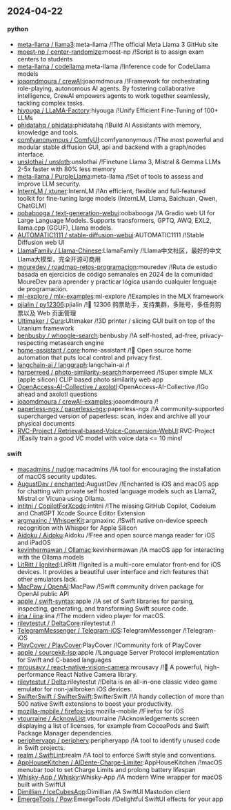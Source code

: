 ## 2024-04-22

#### python
* [meta-llama / llama3](https://github.com/meta-llama/llama3):meta-llama /!The official Meta Llama 3 GitHub site
* [moest-np / center-randomize](https://github.com/moest-np/center-randomize):moest-np /!Script is to assign exam centers to students
* [meta-llama / codellama](https://github.com/meta-llama/codellama):meta-llama /!Inference code for CodeLlama models
* [joaomdmoura / crewAI](https://github.com/joaomdmoura/crewAI):joaomdmoura /!Framework for orchestrating role-playing, autonomous AI agents. By fostering collaborative intelligence, CrewAI empowers agents to work together seamlessly, tackling complex tasks.
* [hiyouga / LLaMA-Factory](https://github.com/hiyouga/LLaMA-Factory):hiyouga /!Unify Efficient Fine-Tuning of 100+ LLMs
* [phidatahq / phidata](https://github.com/phidatahq/phidata):phidatahq /!Build AI Assistants with memory, knowledge and tools.
* [comfyanonymous / ComfyUI](https://github.com/comfyanonymous/ComfyUI):comfyanonymous /!The most powerful and modular stable diffusion GUI, api and backend with a graph/nodes interface.
* [unslothai / unsloth](https://github.com/unslothai/unsloth):unslothai /!Finetune Llama 3, Mistral & Gemma LLMs 2-5x faster with 80% less memory
* [meta-llama / PurpleLlama](https://github.com/meta-llama/PurpleLlama):meta-llama /!Set of tools to assess and improve LLM security.
* [InternLM / xtuner](https://github.com/InternLM/xtuner):InternLM /!An efficient, flexible and full-featured toolkit for fine-tuning large models (InternLM, Llama, Baichuan, Qwen, ChatGLM)
* [oobabooga / text-generation-webui](https://github.com/oobabooga/text-generation-webui):oobabooga /!A Gradio web UI for Large Language Models. Supports transformers, GPTQ, AWQ, EXL2, llama.cpp (GGUF), Llama models.
* [AUTOMATIC1111 / stable-diffusion-webui](https://github.com/AUTOMATIC1111/stable-diffusion-webui):AUTOMATIC1111 /!Stable Diffusion web UI
* [LlamaFamily / Llama-Chinese](https://github.com/LlamaFamily/Llama-Chinese):LlamaFamily /!Llama中文社区，最好的中文Llama大模型，完全开源可商用
* [mouredev / roadmap-retos-programacion](https://github.com/mouredev/roadmap-retos-programacion):mouredev /!Ruta de estudio basada en ejercicios de código semanales en 2024 de la comunidad MoureDev para aprender y practicar lógica usando cualquier lenguaje de programación.
* [ml-explore / mlx-examples](https://github.com/ml-explore/mlx-examples):ml-explore /!Examples in the MLX framework
* [pjialin / py12306](https://github.com/pjialin/py12306):pjialin /!🚂 12306 购票助手，支持集群，多账号，多任务购票以及 Web 页面管理
* [Ultimaker / Cura](https://github.com/Ultimaker/Cura):Ultimaker /!3D printer / slicing GUI built on top of the Uranium framework
* [benbusby / whoogle-search](https://github.com/benbusby/whoogle-search):benbusby /!A self-hosted, ad-free, privacy-respecting metasearch engine
* [home-assistant / core](https://github.com/home-assistant/core):home-assistant /!🏡 Open source home automation that puts local control and privacy first.
* [langchain-ai / langgraph](https://github.com/langchain-ai/langgraph):langchain-ai /!
* [harperreed / photo-similarity-search](https://github.com/harperreed/photo-similarity-search):harperreed /!Super simple MLX (apple silicon) CLIP based photo similarity web app
* [OpenAccess-AI-Collective / axolotl](https://github.com/OpenAccess-AI-Collective/axolotl):OpenAccess-AI-Collective /!Go ahead and axolotl questions
* [joaomdmoura / crewAI-examples](https://github.com/joaomdmoura/crewAI-examples):joaomdmoura /!
* [paperless-ngx / paperless-ngx](https://github.com/paperless-ngx/paperless-ngx):paperless-ngx /!A community-supported supercharged version of paperless: scan, index and archive all your physical documents
* [RVC-Project / Retrieval-based-Voice-Conversion-WebUI](https://github.com/RVC-Project/Retrieval-based-Voice-Conversion-WebUI):RVC-Project /!Easily train a good VC model with voice data <= 10 mins!

#### swift
* [macadmins / nudge](https://github.com/macadmins/nudge):macadmins /!A tool for encouraging the installation of macOS security updates.
* [AugustDev / enchanted](https://github.com/AugustDev/enchanted):AugustDev /!Enchanted is iOS and macOS app for chatting with private self hosted language models such as Llama2, Mistral or Vicuna using Ollama.
* [intitni / CopilotForXcode](https://github.com/intitni/CopilotForXcode):intitni /!The missing GitHub Copilot, Codeium and ChatGPT Xcode Source Editor Extension
* [argmaxinc / WhisperKit](https://github.com/argmaxinc/WhisperKit):argmaxinc /!Swift native on-device speech recognition with Whisper for Apple Silicon
* [Aidoku / Aidoku](https://github.com/Aidoku/Aidoku):Aidoku /!Free and open source manga reader for iOS and iPadOS
* [kevinhermawan / Ollamac](https://github.com/kevinhermawan/Ollamac):kevinhermawan /!A macOS app for interacting with the Ollama models
* [LitRitt / Ignited](https://github.com/LitRitt/Ignited):LitRitt /!Ignited is a multi-core emulator front-end for iOS devices. It provides a beautiful user interface and rich features that other emulators lack.
* [MacPaw / OpenAI](https://github.com/MacPaw/OpenAI):MacPaw /!Swift community driven package for OpenAI public API
* [apple / swift-syntax](https://github.com/apple/swift-syntax):apple /!A set of Swift libraries for parsing, inspecting, generating, and transforming Swift source code.
* [iina / iina](https://github.com/iina/iina):iina /!The modern video player for macOS.
* [rileytestut / DeltaCore](https://github.com/rileytestut/DeltaCore):rileytestut /!
* [TelegramMessenger / Telegram-iOS](https://github.com/TelegramMessenger/Telegram-iOS):TelegramMessenger /!Telegram-iOS
* [PlayCover / PlayCover](https://github.com/PlayCover/PlayCover):PlayCover /!Community fork of PlayCover
* [apple / sourcekit-lsp](https://github.com/apple/sourcekit-lsp):apple /!Language Server Protocol implementation for Swift and C-based languages
* [mrousavy / react-native-vision-camera](https://github.com/mrousavy/react-native-vision-camera):mrousavy /!📸 A powerful, high-performance React Native Camera library.
* [rileytestut / Delta](https://github.com/rileytestut/Delta):rileytestut /!Delta is an all-in-one classic video game emulator for non-jailbroken iOS devices.
* [SwifterSwift / SwifterSwift](https://github.com/SwifterSwift/SwifterSwift):SwifterSwift /!A handy collection of more than 500 native Swift extensions to boost your productivity.
* [mozilla-mobile / firefox-ios](https://github.com/mozilla-mobile/firefox-ios):mozilla-mobile /!Firefox for iOS
* [vtourraine / AcknowList](https://github.com/vtourraine/AcknowList):vtourraine /!Acknowledgements screen displaying a list of licenses, for example from CocoaPods and Swift Package Manager dependencies.
* [peripheryapp / periphery](https://github.com/peripheryapp/periphery):peripheryapp /!A tool to identify unused code in Swift projects.
* [realm / SwiftLint](https://github.com/realm/SwiftLint):realm /!A tool to enforce Swift style and conventions.
* [AppHouseKitchen / AlDente-Charge-Limiter](https://github.com/AppHouseKitchen/AlDente-Charge-Limiter):AppHouseKitchen /!macOS menubar tool to set Charge Limits and prolong battery lifespan
* [Whisky-App / Whisky](https://github.com/Whisky-App/Whisky):Whisky-App /!A modern Wine wrapper for macOS built with SwiftUI
* [Dimillian / IceCubesApp](https://github.com/Dimillian/IceCubesApp):Dimillian /!A SwiftUI Mastodon client
* [EmergeTools / Pow](https://github.com/EmergeTools/Pow):EmergeTools /!Delightful SwiftUI effects for your app
